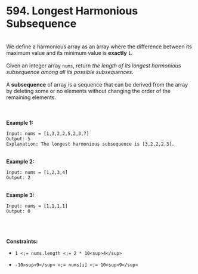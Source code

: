 # 594. Longest Harmonious Subsequence

<br />We define a harmonious array as an array where the difference between its maximum value and its minimum value is <b>exactly</b> `1`.<br />
<br />Given an integer array `nums`, return <em>the length of its longest harmonious subsequence among all its possible subsequences</em>.<br />
<br />A **subsequence** of array is a sequence that can be derived from the array by deleting some or no elements without changing the order of the remaining elements.<br />
<br /> <br />
<br />**Example 1:**<br />
```
Input: nums = [1,3,2,2,5,2,3,7]
Output: 5
Explanation: The longest harmonious subsequence is [3,2,2,2,3].
```
<br />**Example 2:**<br />
```
Input: nums = [1,2,3,4]
Output: 2
```
<br />**Example 3:**<br />
```
Input: nums = [1,1,1,1]
Output: 0
```
<br /> <br />
<br />**Constraints:**<br />

* `1 <;= nums.length <;= 2 * 10<sup>4</sup>`

* `-10<sup>9</sup> <;= nums[i] <;= 10<sup>9</sup>`